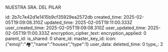 NUESTRA SRA. DEL PILAR

id: 2b7c7e42d1e1415b9cf35929ea2572db
created_time: 2025-02-05T19:09:08.310Z
updated_time: 2025-02-05T19:11:00.333Z
user_created_time: 2025-02-05T19:09:08.310Z
user_updated_time: 2025-02-05T19:11:00.333Z
encryption_cipher_text: 
encryption_applied: 0
parent_id: 
is_shared: 0
share_id: 
master_key_id: 
icon: {"emoji":"🏘️","name":"houses","type":1}
user_data: 
deleted_time: 0
type_: 2